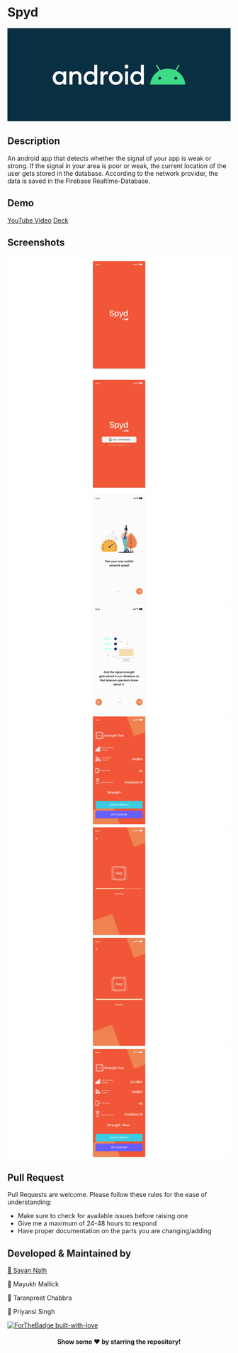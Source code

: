 # Spyd

<img src="Spyd/android.jpg">

## Description
An android app that detects whether the signal of your app is weak or strong. If the signal in your area is poor or weak, the current location of the user gets stored in the database. According to the network provider, the data is saved in the Firebase Realtime-Database.

## Demo
[YouTube Video](https://youtu.be/WkdWYOMOMOE)
[Deck](https://docs.google.com/presentation/d/1vez2_aufzeKTvoyg8bc5WRktkEDeSIQNzj8uposNFGs/edit?usp=sharing)

## Screenshots
<img src="Spyd/one.png">
<img src="Spyd/two.png">
<img src="Spyd/three.png">
<img src="Spyd/four.png">
<img src="Spyd/five.png">
<img src="Spyd/six.png">
<img src="Spyd/seven.png">
<img src="Spyd/eight.png">

## Pull Request

Pull Requests are welcome. Please follow these rules for the ease of understanding:
* Make sure to check for available issues before raising one
* Give me a maximum of 24-48 hours to respond
* Have proper documentation on the parts you are changing/adding

## Developed & Maintained by

[👨 Sayan Nath](https://sayannath.biz/)

👨 Mayukh Mallick

👨 Taranpreet Chabbra

👩 Priyansi Singh

[![ForTheBadge built-with-love](http://ForTheBadge.com/images/badges/built-with-love.svg)](https://github.com/sayannath)

<div align="center">
  
#### Show some ❤️ by starring the repository!
</div>
